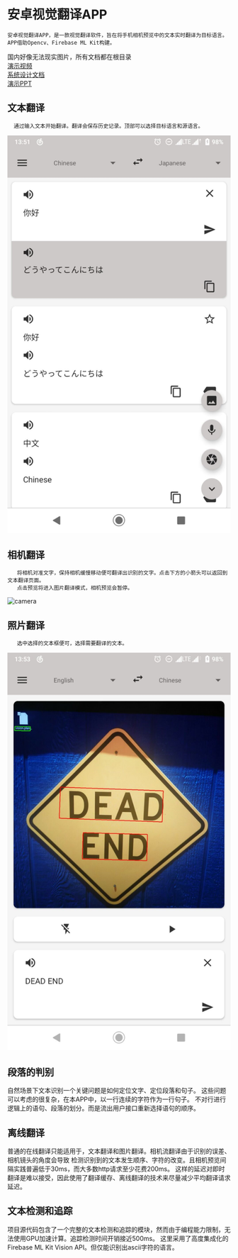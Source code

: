 # 安卓视觉翻译APP  
    安卓视觉翻译APP，是一款视觉翻译软件，旨在将手机相机预览中的文本实时翻译为目标语言。
    APP借助Opencv、Firebase ML Kit构建。

国内好像无法现实图片，所有文档都在根目录  
[演示视频](演示视频.zip)  
[系统设计文档](https://github.com/Murmurl912/VisionTranslation/blob/non-overlay-soultion/Vision%20Translation%E7%BF%BB%E8%AF%91%E8%BD%AF%E4%BB%B6%E5%BC%80%E5%8F%91%E6%8A%A5%E5%91%8A.docx)  
[演示PPT](https://github.com/Murmurl912/VisionTranslation/blob/non-overlay-soultion/Vision%20Translation.pptx)  


## 文本翻译
      通过输入文本开始翻译。翻译会保存历史记录。顶部可以选择目标语言和源语言。
      
![text](text.jpg)

## 相机翻译
       将相机对准文字，保持相机缓慢移动便可翻译出识别的文字。点击下方的小箭头可以返回到文本翻译页面。
       点击预览将进入图片翻译模式，相机预览会暂停。
![camera](camera.jpg)

## 照片翻译
       选中选择的文本框便可，选择需要翻译的文本。
![photo](photo.jpg)

## 段落的判别  

自然场景下文本识别一个关键问题是如何定位文字、定位段落和句子。
这些问题可以考虑的很复杂，在本APP中，以一行连续的字符作为一行句子。
不对行进行逻辑上的语句、段落的划分。而是流出用户接口重新选择语句的顺序。

## 离线翻译

普通的在线翻译只能适用于，文本翻译和图片翻译。相机流翻译由于识别的误差、相机镜头的角度会导致
检测识别到的文本发生顺序、字符的改变。且相机预览间隔实践普遍低于30ms，而大多数http请求至少花费200ms。
这样的延迟对即时翻译是难以接受，因此使用了翻译缓存、离线翻译的技术来尽量减少平均翻译请求延迟。


## 文本检测和追踪

项目源代码包含了一个完整的文本检测和追踪的模块，然而由于编程能力限制，无法使用GPU加速计算。追踪检测时间开销接近500ms。
这里采用了高度集成化的Firebase ML Kit Vision API。但仅能识别出ascii字符的语言。
